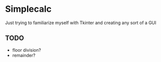 # Simplecalc

Just trying to familiarize myself with Tkinter and creating any sort of a GUI

TODO
------

<p>
  
  - floor division?
  - remainder?
</p>
